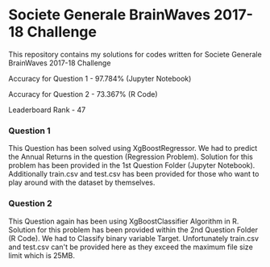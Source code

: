 # Societe Generale BrainWaves 2017-18 Challenge
This repository contains my solutions for codes written for Societe Generale BrainWaves 2017-18 Challenge

Accuracy for Question 1 - 97.784% (Jupyter Notebook)

Accuracy for Question 2 - 73.367% (R Code)

Leaderboard Rank - 47

### Question 1 
This Question has been solved using XgBoostRegressor. We had to predict the Annual Returns in the question (Regression Problem). Solution for this problem has been provided in the 1st Question Folder (Jupyter Notebook). 
Additionally train.csv and test.csv has been provided for those who want to play around with the dataset by themselves.

### Question 2
This Question again has been using XgBoostClassifier Algorithm in R. Solution for this problem has been provided within the 2nd Question Folder (R Code). We had to Classify binary variable Target. Unfortunately train.csv and test.csv can't be provided here as they exceed the maximum file size limit which is 25MB.
